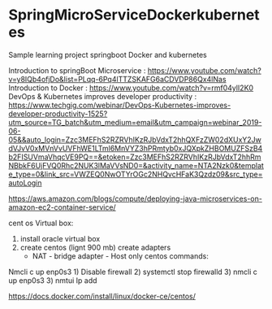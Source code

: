 # SpringMicroServiceDockerkubernetes
Sample learning project springboot Docker and kubernetes

Introduction to springBoot Microservice : https://www.youtube.com/watch?v=y8IQb4ofjDo&list=PLqq-6Pq4lTTZSKAFG6aCDVDP86Qx4lNas
Introduction to Docker : https://www.youtube.com/watch?v=rmf04ylI2K0
DevOps & Kubernetes improves developer productivity :
      https://www.techgig.com/webinar/DevOps-Kubernetes-improves-developer-productivity-1525?utm_source=TG_batch&utm_medium=email&utm_campaign=webinar_2019-06-05&&auto_login=Zzc3MEFhS2RZRVhIKzRJbVdxT2hhQXFzZW02dXUxY2JwdVJvV0xMVnVvUVFhWE1LTml6MnVYZ3hPRmtyb0xJQXpkZHBOMUZFSzB4b2FISUVmaVhqcVE9PQ==&etoken=Zzc3MEFhS2RZRVhIKzRJbVdxT2hhRmNBbkF6UjFVQ0Rhc2NUK3lMaVVsND0=&activity_name=NTA2Nzk0&template_type=0&link_src=VWZEQ0NwOTYrOGc2NHQvcHFaK3Qzdz09&src_type=autoLogin
      

https://aws.amazon.com/blogs/compute/deploying-java-microservices-on-amazon-ec2-container-service/


cent os Virtual box:
1) install oracle virtual box
2) create centos (lignt 900 mb)
      create adapters
      - NAT
       - bridge adapter
       - Host only
 centos commands:
 
 Nmcli c up enp0s3
	1) Disable firewall
	2) systemctl stop firewalld
	3) nmcli c up enp0s3
    3)    nmtui
Ip add


https://docs.docker.com/install/linux/docker-ce/centos/
